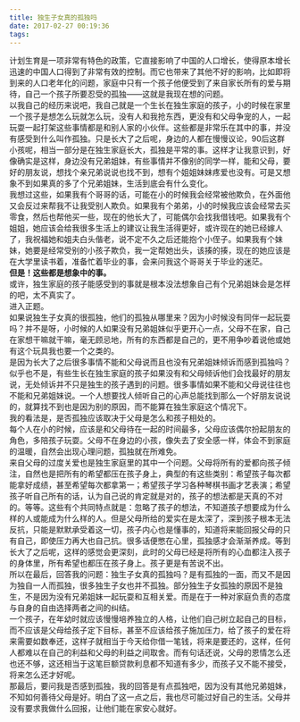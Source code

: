 ```yaml
---
title: 独生子女真的孤独吗
date: 2017-02-27 00:19:36
tags:
---
```

计划生育是一项非常有特色的政策，它直接影响了中国的人口增长，使得原本增长迅速的中国人口得到了非常有效的控制。而它也带来了其他不好的影响，比如即将到来的人口老年化的问题，家庭中只有一个孩子他便受到了来自家长所有的爱与期待，自己一个孩子所要忍受的孤独——这就是我现在想的问题。  
以我自己的经历来说吧，我自己就是一个生长在独生家庭的孩子，小的时候在家里一个孩子是想怎么玩就怎么玩，没有人和我抢东西，更没有和父母争宠的人，一起玩耍一起打架这些事情都是和别人家的小伙伴。这些都是非常乐在其中的事，并没有感受到什么叫作孤独。只是长大了之后呢，身边的人都在慢慢议论，90后这群小孩呢，相当一部分是在独生家庭长大，孤独是平常的事。这样才让我意识到，好像确实是这样，身边没有兄弟姐妹，有些事情并不像别的同学一样，能和父母，要好的朋友说，想找个亲兄弟说说也找不到，想有个姐姐妹妹疼爱也没有。可是又想象不到如果真的多了个兄弟姐妹，生活到底会有什么变化。  
我想过这些，如果我有个哥哥的话，可能在小的时候我会经常被他欺负，在外面他又会反过来帮我不让我受别人欺负。如果我有个弟弟，小的时候我应该会经常去买零食，然后也帮他买一些，现在的他长大了，可能偶尔会找我借钱吧。如果我有个姐姐，她应该会给我很多生活上的建议让我生活得更好，或许现在的她已经嫁人了，我祝福她和姐夫白头偕老，说不定不久之后还能抱个小侄子。如果我有个妹妹，她要是经常受别的小孩子欺负，我一定帮她出头，该揍的揍，现在的她应该是在大学里读书着，准备忙着毕业的事，会来问我这个哥哥关于毕业的迷茫。  
**但是！这些都是想象中的事。**  
或许，独生家庭的孩子能感受到的事就是根本没法想象自己有个兄弟姐妹会是怎样的吧，太不真实了。  
进入正题。  
如果说独生子女真的很孤独，他们的孤独从哪里来？因为小时候没有同伴一起玩耍吗？并不是呀，小时候的人如果没有兄弟姐妹似乎更开心一点，父母不在家，自己在家想干嘛就干嘛，毫无顾忌地，所有的东西都是自己的，更不用争吵着说他或她有这个玩具我也要一个之类的。  
是因为长大了之后很多事情不能和父母说而且也没有兄弟姐妹倾诉而感到孤独吗？似乎也不是，有些生长在独生家庭的孩子如果没有和父母倾诉他们会找最好的朋友说，无处倾诉并不只是独生的孩子遇到的问题。很多事情如果不能和父母说往往也不能和兄弟姐妹说。一个人想要找人倾听自己的心声总能找到那么一个好朋友说说的，就算找不到也是因为别的原因，而不能算在独生家庭这个情况下。  
我的看法是，是否孤独应该取决于父母是怎么和孩子相处的。  
每个人在小的时候，应该是和父母待在一起的时间最多，父母应该偶尔扮起朋友的角色，多陪孩子玩耍。父母不在身边的小孩，像失去了安全感一样，体会不到家庭的温暖，自然会出现心理问题，孤独就在所难免。  
来自父母的过度关爱也是独生家庭里的其中一个问题。父母将所有的爱都向孩子倾注，自然也是把所有的希望都压在孩子身上，典型的有这些类别：希望孩子每次都能拿好成绩，甚至希望每次都拿第一；希望孩子学习各种琴棋书画才艺表演；希望孩子听自己所有的话，认为自己说的肯定就是对的，孩子的想法都是天真的不对的。等等。这些有个共同特点就是：忽略了孩子的想法，不知道孩子想要成为什么样的人或能成为什么样的人。但是父母所给的爱实在是太深了，深到孩子根本无法反抗，只能是默默承受着这一切，孩子内心也是懂事的，知道将来能回报父母的只有自己，即使压力再大也自己抗。很多话便憋在心里，孤独感才会渐渐养成。等到长大了之后呢，这样的感觉会更深刻，此时的父母已经是将所有的心血都注入孩子的身体里，所有希望也都压在孩子身上。孩子更是有苦说不出。  
所以在最后，回答我的问题：独生子女真的孤独吗？是有孤独的一面，而又不是因为独自一人而孤独，很多独生子女也并不孤独。部分独生子女孤独的原因不是独生，不是因为没有兄弟姐妹一起玩耍和互相关爱。而是在于一种对家庭负责的态度与自身的自由选择两者之间的纠结。  
一个孩子，在年幼时就应该慢慢培养独立的人格，让他们自己树立起自己的目标，而不应该是父母给孩子定下目标，甚至不应该给孩子施加压力，给了孩子的爱在将来需要如数奉还，这样子就相当于今天给你借一笔钱，将来是要还的，这样，任何人都难以在自己的利益和父母的利益之间取舍。而有句话还说，父母的恩情怎么还也还不够，这还相当于这笔巨额贷款利息都不知道有多少，而孩子又不能不接受，将来怎么还才好呢。  
那最后，要问我是否感到孤独，我的回答是有点孤独吧，因为没有其他兄弟姐妹，不知如何善待父母是好。明白了这一点之后，我也尽可能过好自己的生活。父母并没有要求我做什么回报，让他们能在家安心就好。
